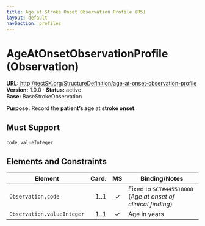 ```yaml
---
title: Age at Stroke Onset Observation Profile (R5)
layout: default
navSection: profiles
---
```


# AgeAtOnsetObservationProfile (Observation)

**URL:** http://testSK.org/StructureDefinition/age-at-onset-observation-profile  
**Version:** 1.0.0 · **Status:** active  
**Base:** BaseStrokeObservation

**Purpose:** Record the **patient’s age** at **stroke onset**.

## Must Support
`code`, `valueInteger`

## Elements and Constraints

| Element | Card. | MS | Binding/Notes |
|---|---:|:---:|---|
| `Observation.code` | 1..1 | ✓ | Fixed to `SCT#445518008` (*Age at onset of clinical finding*) |
| `Observation.valueInteger` | 1..1 | ✓ | Age in years |
